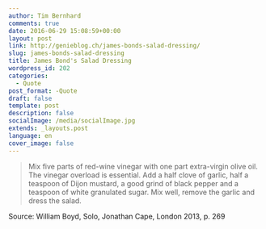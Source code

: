```yaml
---
author: Tim Bernhard
comments: true
date: 2016-06-29 15:08:59+00:00
layout: post
link: http://genieblog.ch/james-bonds-salad-dressing/
slug: james-bonds-salad-dressing
title: James Bond's Salad Dressing
wordpress_id: 202
categories:
  - Quote
post_format: -Quote
draft: false
template: post
description: false
socialImage: /media/socialImage.jpg
extends: _layouts.post
language: en
cover_image: false
---
```


<blockquote>Mix five parts of red-wine vinegar with one part extra-virgin olive oil. The vinegar overload is essential. Add a half clove of garlic, half a teaspoon of Dijon mustard, a good grind of black pepper and a teaspoon of white granulated sugar. Mix well, remove the garlic and dress the salad.</blockquote>



Source: William Boyd, Solo, Jonathan Cape, London 2013, p. 269
